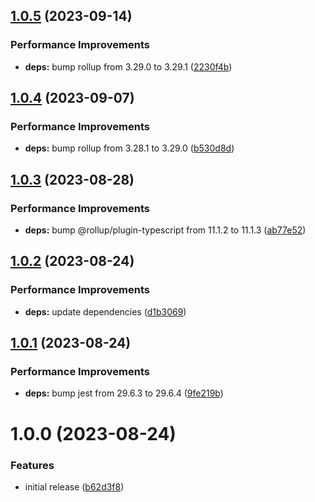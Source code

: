 ## [1.0.5](https://github.com/grandom-library/fnv1a/compare/v1.0.4...v1.0.5) (2023-09-14)


### Performance Improvements

* **deps:** bump rollup from 3.29.0 to 3.29.1 ([2230f4b](https://github.com/grandom-library/fnv1a/commit/2230f4b6f896b6cda43e2b0b96f9c430ca43bf1f))

## [1.0.4](https://github.com/grandom-library/fnv1a/compare/v1.0.3...v1.0.4) (2023-09-07)


### Performance Improvements

* **deps:** bump rollup from 3.28.1 to 3.29.0 ([b530d8d](https://github.com/grandom-library/fnv1a/commit/b530d8d2a3c1e728b834993c9c40652e91c8b5f1))

## [1.0.3](https://github.com/grandom-library/fnv1a/compare/v1.0.2...v1.0.3) (2023-08-28)


### Performance Improvements

* **deps:** bump @rollup/plugin-typescript from 11.1.2 to 11.1.3 ([ab77e52](https://github.com/grandom-library/fnv1a/commit/ab77e524c3a03b35b178d6cc7277302ffd024a96))

## [1.0.2](https://github.com/grandom-library/fnv1a/compare/v1.0.1...v1.0.2) (2023-08-24)


### Performance Improvements

* **deps:** update dependencies ([d1b3069](https://github.com/grandom-library/fnv1a/commit/d1b306902277f6c4ef0ad304ae1bfd7bbaa5aaf6))

## [1.0.1](https://github.com/grandom-library/fnv1a/compare/v1.0.0...v1.0.1) (2023-08-24)


### Performance Improvements

* **deps:** bump jest from 29.6.3 to 29.6.4 ([9fe219b](https://github.com/grandom-library/fnv1a/commit/9fe219bd7e854b01a65c0ab2db5a89026b3eb397))

# 1.0.0 (2023-08-24)


### Features

* initial release ([b62d3f8](https://github.com/grandom-library/fnv1a/commit/b62d3f8e05c928c052caa2d6e5fd87ba1ce3dd6f))
